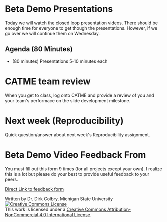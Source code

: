 # Beta Demo Presentations


Today we will watch the closed loop presentation videos.  There should be enough time for everyone to get though the presentations. However, if we go over we will continue them on Wednesday.

## Agenda (80 Minutes)

- (80 minutes) Presentations 5-10 minutes each


# CATME team review

When you get to class, log onto CATME and provide a review of you and your team's performace on the slide development milestone.

# Next week (Reproducibility)

Quick question/answer about next week's Reproducibility assignment.


# Beta Demo Video Feedback From

You must fill out this form 9 times (for all projects except your own).  I realize this is a lot but please do your best to provide useful feedback to your peers. 

[Direct Link to feedback form](https://docs.google.com/forms/d/e/1FAIpQLScg8XQDaTkxtvjtoO4TmHMjdUW1hnBZQFAJHCIn_WKbl08ZVw/viewform)

Written by Dr. Dirk Colbry, Michigan State University
<a rel="license" href="http://creativecommons.org/licenses/by-nc/4.0/"><img alt="Creative Commons License" style="border-width:0" src="https://i.creativecommons.org/l/by-nc/4.0/88x31.png" /></a><br />This work is licensed under a <a rel="license" href="http://creativecommons.org/licenses/by-nc/4.0/">Creative Commons Attribution-NonCommercial 4.0 International License</a>.
